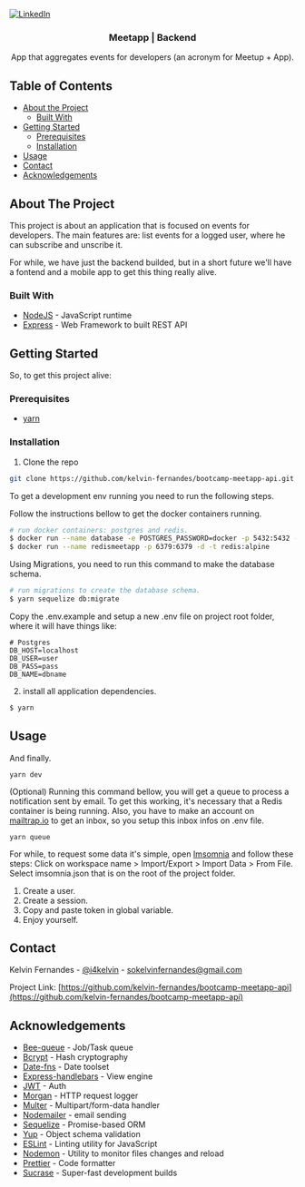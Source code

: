 [![LinkedIn][linkedin-shield]][linkedin-url]

<p align="center">
  <h3 align="center">Meetapp | Backend</h3>

  <p align="center">
    App that aggregates events for developers (an acronym for Meetup + App).
    <br />
  </p>
</p>

## Table of Contents

-   [About the Project](#about-the-project)
    -   [Built With](#built-with)
-   [Getting Started](#getting-started)
    -   [Prerequisites](#prerequisites)
    -   [Installation](#installation)
-   [Usage](#usage)
-   [Contact](#contact)
-   [Acknowledgements](#acknowledgements)

## About The Project

This project is about an application that is focused on events for developers. The main features are: list events for a logged user, where he can subscribe and unscribe it.

For while, we have just the backend builded, but in a short future we'll have a fontend and a mobile app to get this thing really alive.

### Built With

-   [NodeJS](https://nodejs.org/en/download/) - JavaScript runtime
-   [Express](https://devdocs.io/express/) - Web Framework to built REST API

## Getting Started

So, to get this project alive:

### Prerequisites

-   [yarn](https://yarnpkg.com/en/docs/install)

### Installation

1. Clone the repo

```sh
git clone https://github.com/kelvin-fernandes/bootcamp-meetapp-api.git
```

To get a development env running you need to run the following steps.

Follow the instructions bellow to get the docker containers running.

```sh
# run docker containers: postgres and redis.
$ docker run --name database -e POSTGRES_PASSWORD=docker -p 5432:5432 -d postgres
$ docker run --name redismeetapp -p 6379:6379 -d -t redis:alpine
```

Using Migrations, you need to run this command to make the database schema.

```sh
# run migrations to create the database schema.
$ yarn sequelize db:migrate
```

Copy the .env.example and setup a new .env file on project root folder, where it will have things like:

```
# Postgres
DB_HOST=localhost
DB_USER=user
DB_PASS=pass
DB_NAME=dbname
```

2. install all application dependencies.

```sh
$ yarn
```

## Usage

And finally.

```
yarn dev
```

(Optional) Running this command bellow, you will get a queue to process a notification sent by email. To get this working, it's necessary that a Redis container is being running. Also, you have to make an account on [mailtrap.io](https://mailtrap.io) to get an inbox, so you setup this inbox infos on .env file.

```
yarn queue
```

For while, to request some data it's simple, open [Imsomnia](https://insomnia.rest/download/) and follow these steps: Click on workspace name > Import/Export > Import Data > From File. Select imsomnia.json that is on the root of the project folder.

1. Create a user.
2. Create a session.
3. Copy and paste token in global variable.
4. Enjoy yourself.

## Contact

Kelvin Fernandes - [@i4kelvin](https://instagram.com/i4mkelvin) - sokelvinfernandes@gmail.com

Project Link: [https://github.com/kelvin-fernandes/bootcamp-meetapp-api](https://github.com/kelvin-fernandes/bootcamp-meetapp-api)

## Acknowledgements

-   [Bee-queue](https://github.com/bee-queue/bee-queue) - Job/Task queue
-   [Bcrypt](https://github.com/dcodeIO/bcrypt.js/) - Hash cryptography
-   [Date-fns](https://date-fns.org/) - Date toolset
-   [Express-handlebars](https://github.com/ericf/express-handlebars) - View engine
-   [JWT](https://github.com/auth0/node-jsonwebtoken/) - Auth
-   [Morgan](https://github.com/expressjs/morgan) - HTTP request logger
-   [Multer](https://github.com/expressjs/multer) - Multipart/form-data handler
-   [Nodemailer](https://nodemailer.com/) - email sending
-   [Sequelize](https://sequelize.org) - Promise-based ORM
-   [Yup](https://github.com/jquense/yup) - Object schema validation
-   [ESLint](eslint.org) - Linting utility for JavaScript
-   [Nodemon](https://nodemon.io) - Utility to monitor files changes and reload
-   [Prettier](prettier.io) - Code formatter
-   [Sucrase](https://github.com/alangpierce/sucrase) - Super-fast development builds

[linkedin-shield]: https://img.shields.io/badge/-LinkedIn-black.svg?style=flat-square&logo=linkedin&colorB=1178B3
[linkedin-url]: https://linkedin.com/in/kelvin-fernandes
